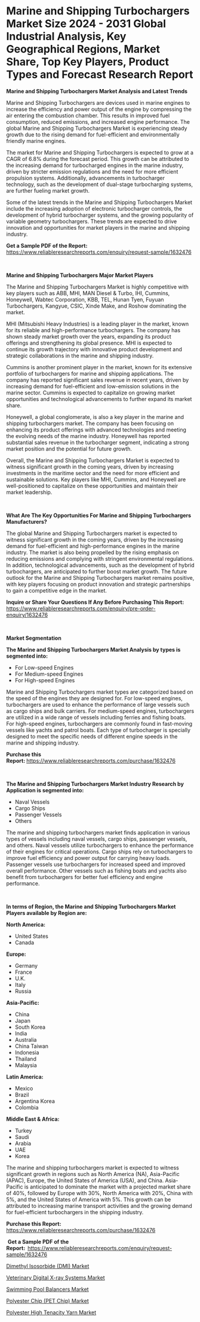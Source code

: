 <p><h1>Marine and Shipping Turbochargers Market Size 2024 - 2031 Global Industrial Analysis, Key Geographical Regions, Market Share, Top Key Players, Product Types and Forecast Research Report</h1></p><p><strong>Marine and Shipping Turbochargers Market Analysis and Latest Trends</strong></p>
<p><p>Marine and Shipping Turbochargers are devices used in marine engines to increase the efficiency and power output of the engine by compressing the air entering the combustion chamber. This results in improved fuel consumption, reduced emissions, and increased engine performance. The global Marine and Shipping Turbochargers Market is experiencing steady growth due to the rising demand for fuel-efficient and environmentally friendly marine engines.</p><p>The market for Marine and Shipping Turbochargers is expected to grow at a CAGR of 6.8% during the forecast period. This growth can be attributed to the increasing demand for turbocharged engines in the marine industry, driven by stricter emission regulations and the need for more efficient propulsion systems. Additionally, advancements in turbocharger technology, such as the development of dual-stage turbocharging systems, are further fueling market growth.</p><p>Some of the latest trends in the Marine and Shipping Turbochargers Market include the increasing adoption of electronic turbocharger controls, the development of hybrid turbocharger systems, and the growing popularity of variable geometry turbochargers. These trends are expected to drive innovation and opportunities for market players in the marine and shipping industry.</p></p>
<p><strong>Get a Sample PDF of the Report:&nbsp;</strong> <a href="https://www.reliableresearchreports.com/enquiry/request-sample/1632476">https://www.reliableresearchreports.com/enquiry/request-sample/1632476</a></p>
<p>&nbsp;</p>
<p><strong>Marine and Shipping Turbochargers Major Market Players</strong></p>
<p><p>The Marine and Shipping Turbochargers Market is highly competitive with key players such as ABB, MHI, MAN Diesel & Turbo, IHI, Cummins, Honeywell, Wabtec Corporation, KBB, TEL, Hunan Tyen, Fuyuan Turbochargers, Kangyue, CSIC, Xinde Make, and Roshow dominating the market. </p><p>MHI (Mitsubishi Heavy Industries) is a leading player in the market, known for its reliable and high-performance turbochargers. The company has shown steady market growth over the years, expanding its product offerings and strengthening its global presence. MHI is expected to continue its growth trajectory with innovative product development and strategic collaborations in the marine and shipping industry.</p><p>Cummins is another prominent player in the market, known for its extensive portfolio of turbochargers for marine and shipping applications. The company has reported significant sales revenue in recent years, driven by increasing demand for fuel-efficient and low-emission solutions in the marine sector. Cummins is expected to capitalize on growing market opportunities and technological advancements to further expand its market share.</p><p>Honeywell, a global conglomerate, is also a key player in the marine and shipping turbochargers market. The company has been focusing on enhancing its product offerings with advanced technologies and meeting the evolving needs of the marine industry. Honeywell has reported substantial sales revenue in the turbocharger segment, indicating a strong market position and the potential for future growth.</p><p>Overall, the Marine and Shipping Turbochargers Market is expected to witness significant growth in the coming years, driven by increasing investments in the maritime sector and the need for more efficient and sustainable solutions. Key players like MHI, Cummins, and Honeywell are well-positioned to capitalize on these opportunities and maintain their market leadership.</p></p>
<p>&nbsp;</p>
<p><strong>What Are The Key Opportunities For Marine and Shipping Turbochargers Manufacturers?</strong></p>
<p><p>The global Marine and Shipping Turbochargers market is expected to witness significant growth in the coming years, driven by the increasing demand for fuel-efficient and high-performance engines in the marine industry. The market is also being propelled by the rising emphasis on reducing emissions and complying with stringent environmental regulations. In addition, technological advancements, such as the development of hybrid turbochargers, are anticipated to further boost market growth. The future outlook for the Marine and Shipping Turbochargers market remains positive, with key players focusing on product innovation and strategic partnerships to gain a competitive edge in the market.</p></p>
<p><strong>Inquire or Share Your Questions If Any Before Purchasing This Report:</strong> <a href="https://www.reliableresearchreports.com/enquiry/pre-order-enquiry/1632476">https://www.reliableresearchreports.com/enquiry/pre-order-enquiry/1632476</a></p>
<p>&nbsp;</p>
<p><strong>Market Segmentation</strong></p>
<p><strong>The Marine and Shipping Turbochargers Market Analysis by types is segmented into:</strong></p>
<p><ul><li>For Low-speed Engines</li><li>For Medium-speed Engines</li><li>For High-speed Engines</li></ul></p>
<p><p>Marine and Shipping Turbochargers market types are categorized based on the speed of the engines they are designed for. For low-speed engines, turbochargers are used to enhance the performance of large vessels such as cargo ships and bulk carriers. For medium-speed engines, turbochargers are utilized in a wide range of vessels including ferries and fishing boats. For high-speed engines, turbochargers are commonly found in fast-moving vessels like yachts and patrol boats. Each type of turbocharger is specially designed to meet the specific needs of different engine speeds in the marine and shipping industry.</p></p>
<p><strong>Purchase this Report:&nbsp;</strong><a href="https://www.reliableresearchreports.com/purchase/1632476">https://www.reliableresearchreports.com/purchase/1632476</a></p>
<p>&nbsp;</p>
<p><strong>The Marine and Shipping Turbochargers Market Industry Research by Application is segmented into:</strong></p>
<p><ul><li>Naval Vessels</li><li>Cargo Ships</li><li>Passenger Vessels</li><li>Others</li></ul></p>
<p><p>The marine and shipping turbochargers market finds application in various types of vessels including naval vessels, cargo ships, passenger vessels, and others. Naval vessels utilize turbochargers to enhance the performance of their engines for critical operations. Cargo ships rely on turbochargers to improve fuel efficiency and power output for carrying heavy loads. Passenger vessels use turbochargers for increased speed and improved overall performance. Other vessels such as fishing boats and yachts also benefit from turbochargers for better fuel efficiency and engine performance.</p></p>
<p>&nbsp;</p>
<p><strong>In terms of Region, the Marine and Shipping Turbochargers Market Players available by Region are:</strong></p>
<p>
    <p> <strong> North America: </strong>
        <ul>
            <li>United States</li>
            <li>Canada</li>
        </ul>
        </p> 
    <p> <strong> Europe: </strong>
        <ul>
            <li>Germany</li>
            <li>France</li>
            <li>U.K.</li>
            <li>Italy</li>
            <li>Russia</li>
        </ul>
        </p> 
    <p> <strong> Asia-Pacific: </strong>
        <ul>
            <li>China</li>
            <li>Japan</li>
            <li>South Korea</li>
            <li>India</li>
            <li>Australia</li>
            <li>China Taiwan</li>
            <li>Indonesia</li>
            <li>Thailand</li>
            <li>Malaysia</li>
        </ul>
        </p> 
    <p> <strong> Latin America: </strong>
        <ul>
            <li>Mexico</li>
            <li>Brazil</li>
            <li>Argentina Korea</li>
            <li>Colombia</li>
        </ul>
        </p> 
    <p> <strong> Middle East & Africa: </strong>
        <ul>
            <li>Turkey</li>
            <li>Saudi</li>
            <li>Arabia</li>
            <li>UAE</li>
            <li>Korea</li>
        </ul>
    </p>
    </p>
<p><p>The marine and shipping turbochargers market is expected to witness significant growth in regions such as North America (NA), Asia-Pacific (APAC), Europe, the United States of America (USA), and China. Asia-Pacific is anticipated to dominate the market with a projected market share of 40%, followed by Europe with 30%, North America with 20%, China with 5%, and the United States of America with 5%. This growth can be attributed to increasing marine transport activities and the growing demand for fuel-efficient turbochargers in the shipping industry.</p></p>
<p><strong>Purchase this Report: </strong><a href="https://www.reliableresearchreports.com/purchase/1632476">https://www.reliableresearchreports.com/purchase/1632476</a></p>
<p>&nbsp;<strong>Get a Sample PDF of the Report:&nbsp;&nbsp;</strong><a href="https://www.reliableresearchreports.com/enquiry/request-sample/1632476">https://www.reliableresearchreports.com/enquiry/request-sample/1632476</a></p>
<p><strong></strong></p>
<p><p><a href="https://adventurous-uranium-ef9.notion.site/Dimethyl-Isosorbide-DMI-Market-with-the-goal-of-estimating-the-market-size-and-future-growth-poten-7c8d698879784591a4cd4be38746ce88">Dimethyl Isosorbide (DMI) Market</a></p><p><a href="https://extreme-scabiosa-c81.notion.site/Veterinary-Digital-X-ray-Systems-Market-Research-Report-Forecasted-for-Period-from-2024-2031-by-M-6fe3807262634e07b246be43e0cdb07f">Veterinary Digital X-ray Systems Market</a></p><p><a href="https://view.publitas.com/reportprime-1/swimming-pool-balancers-market-offer-valuable-insights-into-market-size-market-share-market-trends-and-projections-spanning-from-2024-to-2031/">Swimming Pool Balancers Market</a></p><p><a href="https://github.com/wwwkeltoum/Market-Research-Report-List-2/blob/main/polyester-chip-pet-chip-market.md">Polyester Chip (PET Chip) Market</a></p><p><a href="https://view.publitas.com/reportprime-1/polyester-high-tenacity-yarn-market-analysis-examines-its-scope-on-growth-opportunities-and-forecasted-trends-spanning-from-2024-to-2031/">Polyester High Tenacity Yarn Market</a></p></p>